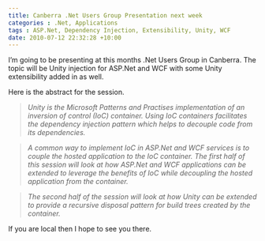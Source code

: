 ```yaml
---
title: Canberra .Net Users Group Presentation next week
categories : .Net, Applications
tags : ASP.Net, Dependency Injection, Extensibility, Unity, WCF
date: 2010-07-12 22:32:28 +10:00
---
```


I’m going to be presenting at this months .Net Users Group in Canberra. The topic will be Unity injection for ASP.Net and WCF with some Unity extensibility added in as well. 

Here is the abstract for the session.

> _Unity is the Microsoft Patterns and Practises implementation of an inversion of control (IoC) container. Using IoC containers facilitates the dependency injection pattern which helps to decouple code from its dependencies._

> _A common way to implement IoC in ASP.Net and WCF services is to couple the hosted application to the IoC container. The first half of this session will look at how ASP.Net and WCF applications can be extended to leverage the benefits of IoC while decoupling the hosted application from the container._

> _The second half of the session will look at how Unity can be extended to provide a recursive disposal pattern for build trees created by the container._

If you are local then I hope to see you there.


